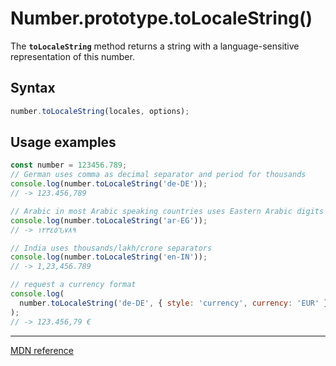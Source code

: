 # Number.prototype.toLocaleString()

The **`toLocaleString`** method returns a string with a language-sensitive representation of this number.

## Syntax

```js
number.toLocaleString(locales, options);
```

## Usage examples

```js
const number = 123456.789;
// German uses comma as decimal separator and period for thousands
console.log(number.toLocaleString('de-DE'));
// -> 123.456,789

// Arabic in most Arabic speaking countries uses Eastern Arabic digits
console.log(number.toLocaleString('ar-EG'));
// -> ١٢٣٤٥٦٫٧٨٩

// India uses thousands/lakh/crore separators
console.log(number.toLocaleString('en-IN'));
// -> 1,23,456.789

// request a currency format
console.log(
  number.toLocaleString('de-DE', { style: 'currency', currency: 'EUR' }),
);
// -> 123.456,79 €
```

---

[MDN reference](https://developer.mozilla.org/en-US/docs/Web/JavaScript/Reference/Global_Objects/Number/toLocaleString)
